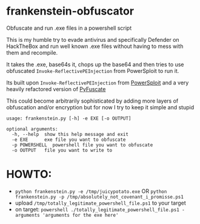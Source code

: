 # frankenstein-obfuscator
Obfuscate and run .exe files in a powershell script

This is my humble try to evade antivirus and specifically Defender on HackTheBox and run well known .exe files without having to mess with them and recompile.

It takes the .exe, base64s it, chops up the base64 and then tries to use obfuscated `Invoke-ReflectivePEInjection` from PowerSploit to run it.

Its built upon `Invoke-ReflectivePEInjection` from [PowerSploit](https://github.com/PowerShellMafia/PowerSploit) and
a very heavily refactored version of  [PyFuscate](https://github.com/CBHue/PyFuscation)

This could become arbitrarily sophisticated by adding more layers of obfuscation and/or encryption but for now I try to keep it simple and stupid


```
usage: frankenstein.py [-h] -e EXE [-o OUTPUT]

optional arguments:
  -h, --help  show this help message and exit
  -e EXE      exe file you want to obfuscate
  -p POWERSHELL  powershell file you want to obfuscate
  -o OUTPUT   file you want to write to
  ```
  # HOWTO:
  - `python frankenstein.py -e /tmp/juicypotato.exe` OR `python frankenstein.py -p /tmp/absolutely_not_covenant_i_promisse.ps1`
  - upload `/tmp/totally_legitimate_powershell_file.ps1` to your target
  - on target: `powershell ./totally_legitimate_powershell_file.ps1 -arguments 'arguments for the exe here'`
